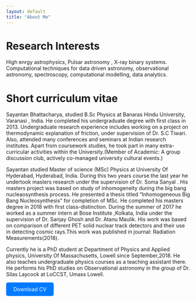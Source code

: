 ```yaml
---
layout: default
title: "About Me"
---
```


<style>
  .download-button {
    display: inline-block;
    background-color: #007bff;
    color: white;
    padding: 10px 20px;
    text-decoration: none;
    border-radius: 5px;
  }
</style>

# Research Interests

High enrgy astrophysics, Pulsar astronomy , X-ray binary systems. Computational techniques for data driven astronomy, observational astronomy, spectroscopy, computational modelling, data analytics.

# Short curriculum vitae

Sayantan Bhattacharya, studied B.Sc Physics at Banaras Hindu University, Varanasi , India. He completed his undergraduate degree with first class in 2013. Undergraduate research experience includes working on a project on thermodynamic explanation of friction, under supervision of Dr. S.C Tiwari. Also, attended many conferences and seminars at Indian research institutes. Apart from coursework studies, he took part in many extra-curricular activities within the University.(Member of Academic: A group discussion club, actively co-managed university cultural events.)

Sayantan studied Master of science (MSc) Physics at University Of Hyderabad, Hyderabad, India. During this two years course the last year he undertook masters research under the supervision of Dr. Soma Sanyal . His masters project was based on study of inhomogeneity during the big bang nucleaosynthesis process. He presented a thesis titled “Inhomogeneous Big Bang Nucleosynthesis” for completion of MSc. He completed his masters degree in 2018 with first class-distinction. During the summer of 2017 he worked as a summer intern at Bose Institute ,Kolkata, India under the supervision of Dr. Sanjay Ghosh and Dr. Atanu Maulik. His work was based on comparison of different PET solid nuclear track detectors and their use in detecting cosmic rays.This work was published in journal: Radiation Measurements(2018).

Currently he is a PhD student at Department of Physics and Applied physics, University  Of Massachusetts, Lowell since September,2018. He also teaches undergraduate physics courses as a teaching assistant there. He performs his PhD studies on Observational astronomy in the group of Dr. Silas Laycock at LoCCST, Umass Lowell.

<a file="CV_Sayantan.pdf" download class="download-button">Download CV</a>
